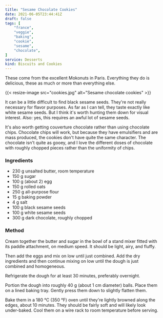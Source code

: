 ```yaml
---
title: "Sesame Chocolate Cookies"
date: 2021-06-05T23:44:41Z
draft: false
tags: [
    "france",
    "veggie",
    "baking",
    "cookie",
    "sesame",
    "chocolate",
]
service: Desserts
kind: Biscuits and Cookies
---
```


These come from the excellent Mokonuts in Paris. Everything they do is delicious, these as much or more than everything else.

{{< resize-image src="cookies.jpg" alt="Sesame chocolate cookies" >}}

It can be a little difficult to find black sesame seeds. They're not really necessary for flavor purposes. As far as I can tell, they taste exactly like white sesame seeds. But I think it's worth hunting them down for visual interest. Also: yes, this requires an awful lot of sesame seeds.

It's also worth getting couverture chocolate rather than using chocolate chips. Chocolate chips will work, but because they have emulsifiers and are mass produced, the cookies don't have quite the same character. The chocolate isn't quite as gooey, and I love the different doses of chocolate with roughly chopped pieces rather than the uniformity of chips.

### Ingredients

* 230 g unsalted butter, room temperature
* 150 g sugar
* 100 g (about 2) egg
* 150 g rolled oats
* 250 g all-purpose flour
* 15 g baking powder
* 4 g salt
* 100 g black sesame seeds
* 100 g white sesame seeds
* 300 g dark chocolate, roughly chopped

### Method

Cream together the butter and sugar in the bowl of a stand mixer fitted with its paddle attachment, on medium speed. It should be light, airy, and fluffy.

Then add the eggs and mix on low until just combined. Add the dry ingredients and then continue mixing on low until the dough is just combined and homogeneous.

Refrigerate the dough for at least 30 minutes, preferably overnight.

Portion the dough into roughly 40 g (about 1 cm diameter) balls. Place them on a lined baking tray. Gently press them down to slightly flatten them.

Bake them in a 180 °C (350 °F) oven until they're lightly browned along the edges, about 10 minutes. They should be fairly soft and will likely look under-baked. Cool them on a wire rack to room temperature before serving.


